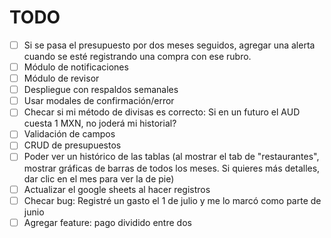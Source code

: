 # TODO

- [ ] Si se pasa el presupuesto por dos meses seguidos, agregar una alerta cuando se esté registrando una compra con ese rubro.
- [ ] Módulo de notificaciones
- [ ] Módulo de revisor
- [ ] Despliegue con respaldos semanales
- [ ] Usar modales de confirmación/error
- [ ] Checar si mi método de divisas es correcto: Si en un futuro el AUD cuesta 1 MXN, no joderá mi historial?
- [ ] Validación de campos
- [ ] CRUD de presupuestos
- [ ] Poder ver un histórico de las tablas (al mostrar el tab de "restaurantes", mostrar gráficas de barras de todos los meses. Si quieres más detalles, dar clic en el mes para ver la de pie)
- [ ] Actualizar el google sheets al hacer registros
- [ ] Checar bug: Registré un gasto el 1 de julio y me lo marcó como parte de junio
- [ ] Agregar feature: pago dividido entre dos